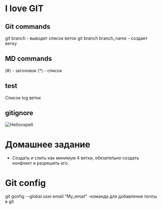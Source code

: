# I love GIT

## Git commands
git branch - выводит список веток
git branch branch_name - создает ветку
## MD commands
(#) - заголовок
(*) - список

## test
Список log веток

## gitignore
![Небоскреб](picture.jpg)

# Домашнее задание 

- Создать и слить как минимум 4 ветки, обязательно создать конфликт и разрешить его. 

# Git config
git gonfig --global user.email "My_email" -команда для добавления почты в git